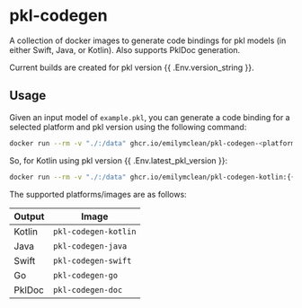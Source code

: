 # pkl-codegen
A collection of docker images to generate code bindings for pkl models (in either Swift, Java, or Kotlin). Also supports PklDoc generation.

Current builds are created for pkl version {{ .Env.version_string }}.

## Usage
Given an input model of `example.pkl`, you can generate a code binding for a selected platform and pkl version using the following command:

```sh
docker run --rm -v "./:/data" ghcr.io/emilymclean/pkl-codegen-<platform>:<version> /data/example.pkl -o /data/java
```

So, for Kotlin using pkl version {{ .Env.latest_pkl_version }}:

```sh
docker run --rm -v "./:/data" ghcr.io/emilymclean/pkl-codegen-kotlin:{{ .Env.latest_pkl_version }} /data/example.pkl -o /data/java
```

The supported platforms/images are as follows:

| Output 	| Image                	|
|--------	|----------------------	|
| Kotlin 	| `pkl-codegen-kotlin` 	|
| Java   	| `pkl-codegen-java`   	|
| Swift  	| `pkl-codegen-swift`  	|
| Go      	| `pkl-codegen-go`  	|
| PklDoc 	| `pkl-codegen-doc`    	|
